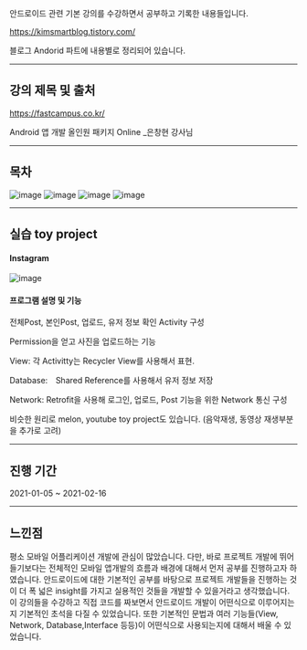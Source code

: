 안드로이드 관련 기본 강의를 수강하면서 공부하고 기록한 내용들입니다.

https://kimsmartblog.tistory.com/

블로그 Andorid 파트에 내용별로 정리되어 있습니다.

***
## 강의 제목 및 출처
https://fastcampus.co.kr/

Android 앱 개발 올인원 패키지 Online _은창현 강사님

***
## 목차
![image](https://user-images.githubusercontent.com/44837403/113843377-7cee9600-97ce-11eb-9239-e649f2c3e09e.png)
![image](https://user-images.githubusercontent.com/44837403/113843412-837d0d80-97ce-11eb-84a6-ba6b6d68f33b.png)
![image](https://user-images.githubusercontent.com/44837403/113843439-87a92b00-97ce-11eb-8a6f-d805ca1e45cc.png)
![image](https://user-images.githubusercontent.com/44837403/113843461-8c6ddf00-97ce-11eb-86c7-747dec5c2f16.png)

***
## 실습 toy project

#### Instagram

![image](https://user-images.githubusercontent.com/44837403/116643244-8d4bf800-a9ab-11eb-81b1-a3498e7173ee.png)

#### 프로그램 설명 및 기능

전체Post, 본인Post, 업로드, 유저 정보 확인 Activity 구성

Permission을 얻고 사진을 업로드하는 기능

View: 각 Activitty는 Recycler View를 사용해서 표현.

Database:　Shared Reference를 사용해서 유저 정보 저장

Network: Retrofit을 사용해 로그인, 업로드, Post 기능을 위한 Network 통신 구성

비슷한 원리로 melon, youtube toy project도 있습니다. (음악재생, 동영상 재생부분을 추가로 고려)

***
## 진행 기간
2021-01-05 ~ 2021-02-16

***
## 느낀점

 평소 모바일 어플리케이션 개발에 관심이 많았습니다. 다만, 바로 프로젝트 개발에 뛰어들기보다는 전체적인 모바일 앱개발의 흐름과
배경에 대해서 먼저 공부를 진행하고자 하였습니다. 안드로이드에 대한 기본적인 공부를 바탕으로 프로젝트 개발들을 진행하는 것이
더 폭 넓은 insight를 가지고 실용적인 것들을 개발할 수 있을거라고 생각했습니다.
이 강의들을 수강하고 직접 코드를 짜보면서 안드로이드 개발이 어떤식으로 이루어지는지 기본적인 초석을 다질 수 있었습니다.
또한 기본적인 문법과 여러 기능들(View, Network, Database,Interface 등등)이 어떤식으로 사용되는지에 대해서 배울 수 있었습니다.






